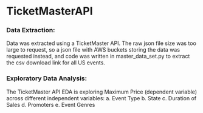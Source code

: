 # TicketMasterAPI

### Data Extraction:
Data was extracted using a TicketMaster API. The raw json file size was too large to request, so a json file with AWS buckets storing the data was requested instead, and code was written in master_data_set.py to extract the csv download link for all US events. 

### Exploratory Data Analysis:
The TicketMaster API EDA is exploring Maximum Price (dependent variable) across different independent variables:
    a. Event Type
    b. State
    c. Duration of Sales
    d. Promoters
    e. Event Genres

